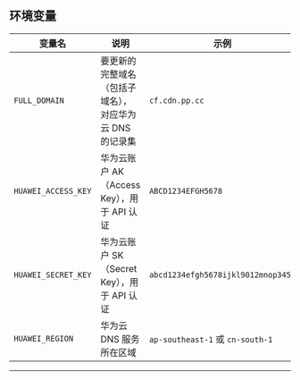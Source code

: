 ## 环境变量

| 变量名 | 说明 | 示例 |
|--------|------|------|
| `FULL_DOMAIN` | 要更新的完整域名（包括子域名），对应华为云 DNS 的记录集 | `cf.cdn.pp.cc` |
| `HUAWEI_ACCESS_KEY` | 华为云账户 AK（Access Key），用于 API 认证 | `ABCD1234EFGH5678` |
| `HUAWEI_SECRET_KEY` | 华为云账户 SK（Secret Key），用于 API 认证 | `abcd1234efgh5678ijkl9012mnop3456` |
| `HUAWEI_REGION` | 华为云 DNS 服务所在区域 | `ap-southeast-1` 或 `cn-south-1` |

---
